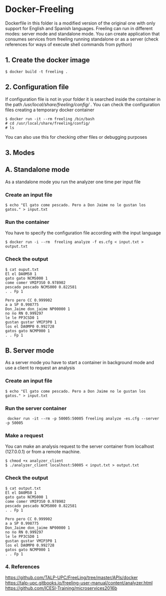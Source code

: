 # Docker-Freeling

Dockerfile in this folder is a modified version of the original one with only support for English and Spanish languages. Freeling can run in different modes: server mode and standalone mode. You can create application that consumes services from freeling running standalone or as a server (check references for ways of execute shell commands from python)  

## 1. Create the docker image

```
$ docker build -t freeling .
```

## 2. Configuration file
If configuration file is not in your folder it is searched inside the container in the path _/usr/local/share/freeling/config/_ . You can check the configuration files creating a temporary
docker container

```
$ docker run -it --rm freeling /bin/bash
# cd /usr/local/share/freeling/config/
# ls
```

You can also use this for checking other files or debugging purposes

## 3. Modes

## A. Standalone mode
As a standalone mode you run the analyzer one time per input file

### Create an input file

```
$ echo "El gato come pescado. Pero a Don Jaime no le gustan los gatos." > input.txt
```

### Run the container
You have to specify the configuration file according with the input language

```
$ docker run -i --rm  freeling analyze -f es.cfg < input.txt > output.txt
```

### Check the output

```
$ cat ouput.txt
El el DA0MS0 1
gato gato NCMS000 1
come comer VMIP3S0 0.978902
pescado pescado NCMS000 0.822581
. . Fp 1

Pero pero CC 0.999902
a a SP 0.998775
Don_Jaime don_jaime NP00000 1
no no RN 0.999297
le le PP3CSD0 1
gustan gustar VMIP3P0 1
los el DA0MP0 0.992728
gatos gato NCMP000 1
. . Fp 1
```

## B. Server mode
As a server mode you have to start a container in background mode and use a client to request an analysis

### Create an input file

```
$ echo "El gato come pescado. Pero a Don Jaime no le gustan los gatos." > input.txt
```

### Run the server container

```
 docker run -it --rm -p 50005:50005 freeling analyze -es.cfg --server -p 50005
```

### Make a request

You can make an analysis request to the server container from localhost (127.0.0.1) or from a remote machine.

```
$ chmod +x analyzer_client
$ ./analyzer_client localhost:50005 < input.txt > output.txt
```

### Check the output

```
$ cat output.txt
El el DA0MS0 1
gato gato NCMS000 1
come comer VMIP3S0 0.978902
pescado pescado NCMS000 0.822581
. . Fp 1

Pero pero CC 0.999902
a a SP 0.998775
Don_Jaime don_jaime NP00000 1
no no RN 0.999297
le le PP3CSD0 1
gustan gustar VMIP3P0 1
los el DA0MP0 0.992728
gatos gato NCMP000 1
. . Fp 1
```

### 4. References
https://github.com/TALP-UPC/FreeLing/tree/master/APIs/docker  
https://talp-upc.gitbooks.io/freeling-user-manual/content/analyzer.html  
https://github.com/ICESI-Training/microservices2016b
